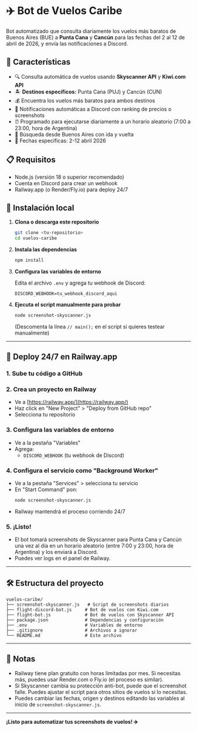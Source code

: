 # ✈️ Bot de Vuelos Caribe

Bot automatizado que consulta diariamente los vuelos más baratos de Buenos Aires (BUE) a **Punta Cana** y **Cancún** para las fechas del 2 al 12 de abril de 2026, y envía las notificaciones a Discord.

## 🚀 Características

- 🔍 Consulta automática de vuelos usando **Skyscanner API** y **Kiwi.com API**
- 🏝️ **Destinos específicos:** Punta Cana (PUJ) y Cancún (CUN)
- 💰 Encuentra los vuelos más baratos para ambos destinos
- 📱 Notificaciones automáticas a Discord con ranking de precios o screenshots
- ⏰ Programado para ejecutarse diariamente a un horario aleatorio (7:00 a 23:00, hora de Argentina)
- 🛫 Búsqueda desde Buenos Aires con ida y vuelta
- 📅 Fechas específicas: 2-12 abril 2026

## 📋 Requisitos

- Node.js (versión 18 o superior recomendado)
- Cuenta en Discord para crear un webhook
- Railway.app (o Render/Fly.io) para deploy 24/7

## 🔧 Instalación local

1. **Clona o descarga este repositorio**

   ```bash
   git clone <tu-repositorio>
   cd vuelos-caribe
   ```

2. **Instala las dependencias**

   ```bash
   npm install
   ```

3. **Configura las variables de entorno**

   Edita el archivo `.env` y agrega tu webhook de Discord:

   ```env
   DISCORD_WEBHOOK=tu_webhook_discord_aqui
   ```

4. **Ejecuta el script manualmente para probar**
   ```bash
   node screenshot-skyscanner.js
   ```
   (Descomenta la línea `// main();` en el script si quieres testear manualmente)

---

## 🚀 Deploy 24/7 en Railway.app

### 1. **Sube tu código a GitHub**

### 2. **Crea un proyecto en Railway**

- Ve a [https://railway.app/](https://railway.app/)
- Haz click en "New Project" > "Deploy from GitHub repo"
- Selecciona tu repositorio

### 3. **Configura las variables de entorno**

- Ve a la pestaña "Variables"
- Agrega:
  - `DISCORD_WEBHOOK` (tu webhook de Discord)

### 4. **Configura el servicio como "Background Worker"**

- Ve a la pestaña "Services" > selecciona tu servicio
- En "Start Command" pon:
  ```bash
  node screenshot-skyscanner.js
  ```
- Railway mantendrá el proceso corriendo 24/7

### 5. **¡Listo!**

- El bot tomará screenshots de Skyscanner para Punta Cana y Cancún una vez al día en un horario aleatorio (entre 7:00 y 23:00, hora de Argentina) y los enviará a Discord.
- Puedes ver logs en el panel de Railway.

---

## 🛠️ Estructura del proyecto

```
vuelos-caribe/
├── screenshot-skyscanner.js   # Script de screenshots diarios
├── flight-discord-bot.js     # Bot de vuelos con Kiwi.com
├── flight-bot.js             # Bot de vuelos con Skyscanner API
├── package.json              # Dependencias y configuración
├── .env                      # Variables de entorno
├── .gitignore                # Archivos a ignorar
└── README.md                 # Este archivo
```

---

## 📝 Notas

- Railway tiene plan gratuito con horas limitadas por mes. Si necesitas más, puedes usar Render.com o Fly.io (el proceso es similar).
- Si Skyscanner cambia su protección anti-bot, puede que el screenshot falle. Puedes ajustar el script para otros sitios de vuelos si lo necesitas.
- Puedes cambiar las fechas, origen y destinos editando las variables al inicio de `screenshot-skyscanner.js`.

---

**¡Listo para automatizar tus screenshots de vuelos! ✈️**
